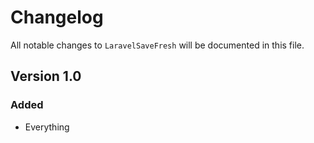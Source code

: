 # Changelog

All notable changes to `LaravelSaveFresh` will be documented in this file.

## Version 1.0

### Added
- Everything
